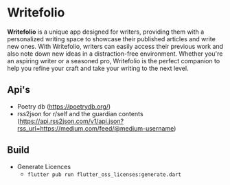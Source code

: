 # Writefolio

<b>Writefolio</b> is a unique app designed for writers, providing them with a personalized writing space to showcase their published articles and write new ones. With Writefolio, writers can easily access their previous work and also note down new ideas in a distraction-free environment. Whether you're an aspiring writer or a seasoned pro, Writefolio is the perfect companion to help you refine your craft and take your writing to the next level.

## Api's

- Poetry db (https://poetrydb.org/)
- rss2json for r/self and the guardian contents (https://api.rss2json.com/v1/api.json?rss_url=https://medium.com/feed/@medium-username)

## Build

- Generate Licences
  - `flutter pub run flutter_oss_licenses:generate.dart`
